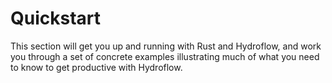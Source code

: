 # Quickstart

This section will get you up and running with Rust and Hydroflow, and work you 
through a set of concrete examples illustrating much of what you need to know to
get productive with Hydroflow.